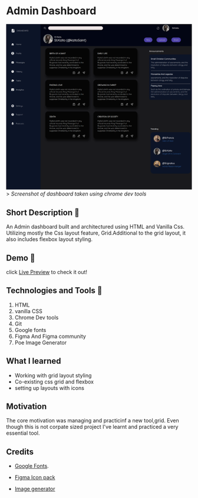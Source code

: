 # Admin Dashboard
![Screenshot of the outlook of grid dashboard](./readmePhotos/outlook.png)
        > *Screenshot of dashboard taken using chrome dev tools*
        

## Short Description 🎲

 An Admin dashboard built and architectured using HTML and Vanilla Css. Utilizing mostly the Css layout feature, Grid.Additional to the grid layout, it also includes flexbox layout styling.

 ## Demo 🚴
 click [Live Preview](http://127.0.0.1:5500/) to check it out!

 ## Technologies and Tools 	🔧

 1. HTML
 2. vanilla CSS
 3. Chrome Dev tools
 4. Git
 5. Google fonts
 6. Figma And Figma community
 7. Poe Image Generator

 ## What I learned
 - Working with grid layout styling
 - Co-existing css grid and flexbox
 - setting up layouts with icons

 ## Motivation
 The core motivation was managing and practicinf a new tool,grid. Even though this is not corpate sized project I've learnt and practiced a very essential tool.

 ## Credits

 - [Google Fonts](https://fonts.google.com/specimen/Quicksand?query=Quicksand).

 - [Figma Icon pack](https://www.figma.com/file/Amhp6krq5augNYnXbcs9Wm/Huge-Icon-Pack---Free-Version-(150%2B-Icons)-(Community)?type=design&node-id=2852-11494&mode=design&t=TvJ9l9YAJZBzSJoL-0)

 - [Image generator](https://poe.com/Photo_magic)


